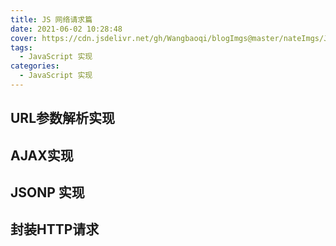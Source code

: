 ```yaml
---
title: JS 网络请求篇
date: 2021-06-02 10:28:48
cover: https://cdn.jsdelivr.net/gh/Wangbaoqi/blogImgs@master/nateImgs/JavaScript/bg-api/network.png
tags: 
  - JavaScript 实现
categories: 
  - JavaScript 实现
---
```



## URL参数解析实现

## AJAX实现

## JSONP 实现

## 封装HTTP请求

